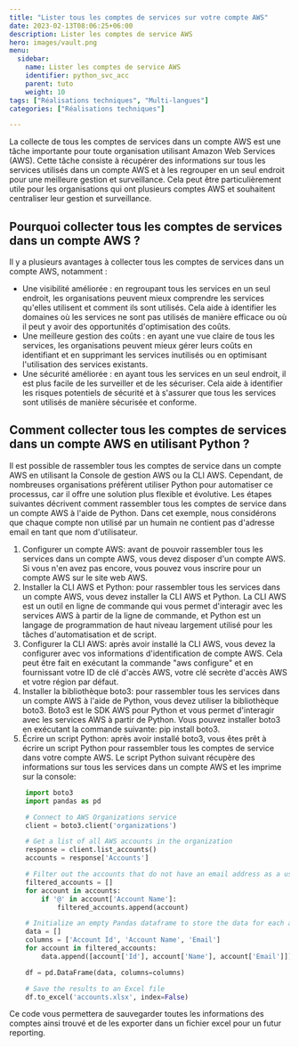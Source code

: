 ```yaml
---
title: "Lister tous les comptes de services sur votre compte AWS"
date: 2023-02-13T08:06:25+06:00
description: Lister les comptes de service AWS
hero: images/vault.png
menu:
  sidebar:
    name: Lister les comptes de service AWS
    identifier: python_svc_acc
    parent: tuto
    weight: 10
tags: ["Réalisations techniques", "Multi-langues"]
categories: ["Réalisations techniques"]

---
```

La collecte de tous les comptes de services dans un compte AWS est une tâche importante pour toute organisation utilisant Amazon Web Services (AWS). Cette tâche consiste à récupérer des informations sur tous les services utilisés dans un compte AWS et à les regrouper en un seul endroit pour une meilleure gestion et surveillance. Cela peut être particulièrement utile pour les organisations qui ont plusieurs comptes AWS et souhaitent centraliser leur gestion et surveillance.

## Pourquoi collecter tous les comptes de services dans un compte AWS ?

Il y a plusieurs avantages à collecter tous les comptes de services dans un compte AWS, notamment :

- Une visibilité améliorée : en regroupant tous les services en un seul endroit, les organisations peuvent mieux comprendre les services qu'elles utilisent et comment ils sont utilisés. Cela aide à identifier les domaines où les services ne sont pas utilisés de manière efficace ou où il peut y avoir des opportunités d'optimisation des coûts.
- Une meilleure gestion des coûts : en ayant une vue claire de tous les services, les organisations peuvent mieux gérer leurs coûts en identifiant et en supprimant les services inutilisés ou en optimisant l'utilisation des services existants.
- Une sécurité améliorée : en ayant tous les services en un seul endroit, il est plus facile de les surveiller et de les sécuriser. Cela aide à identifier les risques potentiels de sécurité et à s'assurer que tous les services sont utilisés de manière sécurisée et conforme.

## Comment collecter tous les comptes de services dans un compte AWS en utilisant Python ?

Il est possible de rassembler tous les comptes de service dans un compte AWS en utilisant la Console de gestion AWS ou la CLI AWS. Cependant, de nombreuses organisations préfèrent utiliser Python pour automatiser ce processus, car il offre une solution plus flexible et évolutive. Les étapes suivantes décrivent comment rassembler tous les comptes de service dans un compte AWS à l'aide de Python. Dans cet exemple, nous considérons que chaque compte non utilisé par un humain ne contient pas d'adresse email en tant que nom d'utilisateur.

1. Configurer un compte AWS: avant de pouvoir rassembler tous les services dans un compte AWS, vous devez disposer d'un compte AWS. Si vous n'en avez pas encore, vous pouvez vous inscrire pour un compte AWS sur le site web AWS.
2. Installer la CLI AWS et Python: pour rassembler tous les services dans un compte AWS, vous devez installer la CLI AWS et Python. La CLI AWS est un outil en ligne de commande qui vous permet d'interagir avec les services AWS à partir de la ligne de commande, et Python est un langage de programmation de haut niveau largement utilisé pour les tâches d'automatisation et de script.
3. Configurer la CLI AWS: après avoir installé la CLI AWS, vous devez la configurer avec vos informations d'identification de compte AWS. Cela peut être fait en exécutant la commande "aws configure" et en fournissant votre ID de clé d'accès AWS, votre clé secrète d'accès AWS et votre région par défaut.
4. Installer la bibliothèque boto3: pour rassembler tous les services dans un compte AWS à l'aide de Python, vous devez utiliser la bibliothèque boto3. Boto3 est le SDK AWS pour Python et vous permet d'interagir avec les services AWS à partir de Python. Vous pouvez installer boto3 en exécutant la commande suivante: pip install boto3.
5. Écrire un script Python: après avoir installé boto3, vous êtes prêt à écrire un script Python pour rassembler tous les comptes de service dans votre compte AWS. Le script Python suivant récupère des informations sur tous les services dans un compte AWS et les imprime sur la console:
```python
    import boto3
    import pandas as pd

    # Connect to AWS Organizations service
    client = boto3.client('organizations')

    # Get a list of all AWS accounts in the organization
    response = client.list_accounts()
    accounts = response['Accounts']

    # Filter out the accounts that do not have an email address as a username
    filtered_accounts = []
    for account in accounts:
        if '@' in account['Account Name']:
            filtered_accounts.append(account)

    # Initialize an empty Pandas dataframe to store the data for each account
    data = []
    columns = ['Account Id', 'Account Name', 'Email']
    for account in filtered_accounts:
        data.append([account['Id'], account['Name'], account['Email']])

    df = pd.DataFrame(data, columns=columns)

    # Save the results to an Excel file
    df.to_excel('accounts.xlsx', index=False)

```
Ce code vous permettera de sauvegarder toutes les informations des comptes ainsi trouvé et de les exporter dans un fichier excel pour un futur reporting.
